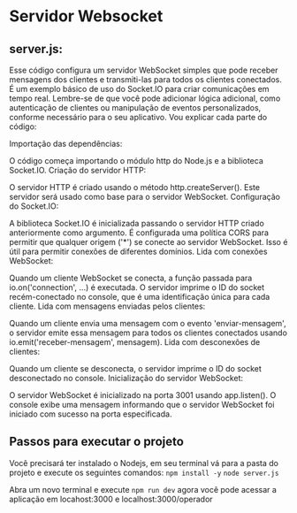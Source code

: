 # Servidor Websocket

## server.js:

Esse código configura um servidor WebSocket simples que pode receber mensagens dos clientes e transmiti-las para todos os clientes conectados. É um exemplo básico de uso do Socket.IO para criar comunicações em tempo real. Lembre-se de que você pode adicionar lógica adicional, como autenticação de clientes ou manipulação de eventos personalizados, conforme necessário para o seu aplicativo. Vou explicar cada parte do código:

Importação das dependências:

O código começa importando o módulo http do Node.js e a biblioteca Socket.IO.
Criação do servidor HTTP:

O servidor HTTP é criado usando o método http.createServer(). Este servidor será usado como base para o servidor WebSocket.
Configuração do Socket.IO:

A biblioteca Socket.IO é inicializada passando o servidor HTTP criado anteriormente como argumento.
É configurada uma política CORS para permitir que qualquer origem ('*') se conecte ao servidor WebSocket. Isso é útil para permitir conexões de diferentes domínios.
Lida com conexões WebSocket:

Quando um cliente WebSocket se conecta, a função passada para io.on('connection', ...) é executada.
O servidor imprime o ID do socket recém-conectado no console, que é uma identificação única para cada cliente.
Lida com mensagens enviadas pelos clientes:

Quando um cliente envia uma mensagem com o evento 'enviar-mensagem', o servidor emite essa mensagem para todos os clientes conectados usando io.emit('receber-mensagem', mensagem).
Lida com desconexões de clientes:

Quando um cliente se desconecta, o servidor imprime o ID do socket desconectado no console.
Inicialização do servidor WebSocket:

O servidor WebSocket é inicializado na porta 3001 usando app.listen(). O console exibe uma mensagem informando que o servidor WebSocket foi iniciado com sucesso na porta especificada.

## Passos para executar o projeto

Você precisará ter instalado o Nodejs, em seu terminal vá para a pasta do projeto e execute os seguintes comandos:
`npm install -y`
`node server.js`

Abra um novo terminal e execute `npm run dev` agora você pode acessar a aplicação em locahost:3000 e localhost:3000/operador
